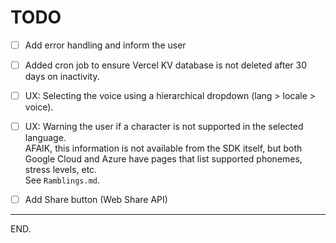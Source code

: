 # TODO

- [ ] Add error handling and inform the user

- [ ] Added cron job to ensure Vercel KV database is not deleted after 30 days on inactivity.

- [ ] UX: Selecting the voice using a hierarchical dropdown (lang > locale > voice).

- [ ] UX: Warning the user if a character is not supported in the selected language.  
AFAIK, this information is not available from the SDK itself, but both Google Cloud and Azure have pages that list supported phonemes, stress levels, etc.  
See `Ramblings.md`.

- [ ] Add Share button (Web Share API)

---

END.
